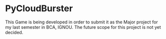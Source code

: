 # PyCloudBurster
This Game is being developed in order to submit it as the Major project for my last semester in BCA, IGNOU. The future scope for this project is not yet decided.
